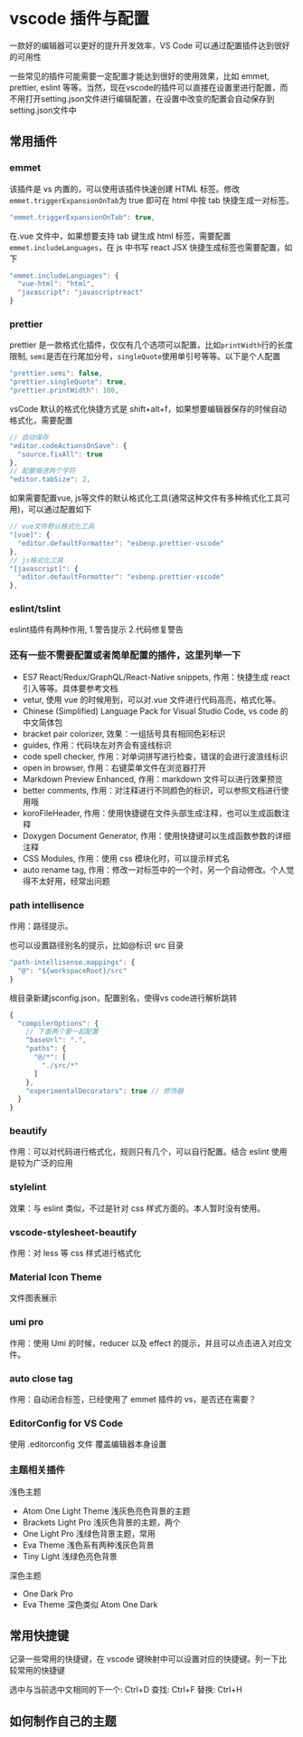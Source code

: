 # vscode 插件与配置

一款好的编辑器可以更好的提升开发效率，VS Code 可以通过配置插件达到很好的可用性

一些常见的插件可能需要一定配置才能达到很好的使用效果，比如 emmet, prettier, eslint 等等。当然，现在vscode的插件可以直接在设置里进行配置，而不用打开setting.json文件进行编辑配置，在设置中改变的配置会自动保存到setting.json文件中

## 常用插件

### emmet

该插件是 vs 内置的，可以使用该插件快速创建 HTML 标签。修改`emmet.triggerExpansionOnTab`为 true 即可在 html 中按 tab 快捷生成一对标签。

```js
"emmet.triggerExpansionOnTab": true,
```

在.vue 文件中，如果想要支持 tab 键生成 html 标签，需要配置`emmet.includeLanguages`，在 js 中书写 react JSX 快捷生成标签也需要配置，如下

```js
"emmet.includeLanguages": {
  "vue-html": "html",
  "javascript": "javascriptreact"
}
```

### prettier

prettier 是一款格式化插件，仅仅有几个选项可以配置，比如`printWidth`行的长度限制, `semi`是否在行尾加分号，`singleQuote`使用单引号等等。以下是个人配置

```js
"prettier.semi": false,
"prettier.singleQuote": true,
"prettier.printWidth": 180,
```

vsCode 默认的格式化快捷方式是 shift+alt+f，如果想要编辑器保存的时候自动格式化，需要配置

```js
// 自动保存
"editor.codeActionsOnSave": {
  "source.fixAll": true
},
// 配置缩进两个字符
"editor.tabSize": 2,
```

如果需要配置vue, js等文件的默认格式化工具(通常这种文件有多种格式化工具可用)，可以通过配置如下

```js
// vue文件默认格式化工具
"[vue]": {
  "editor.defaultFormatter": "esbenp.prettier-vscode"
},
// js格式化工具
"[javascript]": {
  "editor.defaultFormatter": "esbenp.prettier-vscode"
},
```

### eslint/tslint

eslint插件有两种作用, 1.警告提示 2.代码修复警告

### 还有一些不需要配置或者简单配置的插件，这里列举一下

- ES7 React/Redux/GraphQL/React-Native snippets, 作用：快捷生成 react 引入等等。具体要参考文档
- vetur, 使用 vue 的时候用到，可以对.vue 文件进行代码高亮，格式化等。
- Chinese (Simplified) Language Pack for Visual Studio Code, vs code 的中文简体包
- bracket pair colorizer, 效果：一组括号具有相同色彩标识
- guides, 作用：代码块左对齐会有竖线标识
- code spell checker, 作用：对单词拼写进行检查，错误的会进行波浪线标识
- open in browser, 作用：右键菜单文件在浏览器打开
- Markdown Preview Enhanced, 作用：markdown 文件可以进行效果预览
- better comments, 作用：对注释进行不同颜色的标识，可以参照文档进行使用哦
- koroFileHeader, 作用：使用快捷键在文件头部生成注释，也可以生成函数注释
- Doxygen Document Generator, 作用：使用快捷键可以生成函数参数的详细注释
- CSS Modules, 作用：使用 css 模块化时，可以提示样式名
- auto rename tag, 作用：修改一对标签中的一个时，另一个自动修改。个人觉得不太好用，经常出问题

### path intellisence

作用：路径提示。

也可以设置路径别名的提示，比如@标识 src 目录

```js
"path-intellisense.mappings": {
  "@": "${workspaceRoot}/src"
}
```

根目录新建jsconfig.json，配置别名，使得vs code进行解析跳转

```js
{
  "compilerOptions": {
    // 下面两个要一起配置
    "baseUrl": ".",
    "paths": {
      "@/*": [
        "./src/*"
      ]
    },
    "experimentalDecorators": true // 修饰器
  }
}
```

### beautify

作用：可以对代码进行格式化，规则只有几个，可以自行配置。结合 eslint 使用是较为广泛的应用

### stylelint

效果：与 eslint 类似，不过是针对 css 样式方面的。本人暂时没有使用。

### vscode-stylesheet-beautify

作用：对 less 等 css 样式进行格式化

### Material Icon Theme

文件图表展示

### umi pro

作用：使用 Umi 的时候，reducer 以及 effect 的提示，并且可以点击进入对应文件。

### auto close tag

作用：自动闭合标签，已经使用了 emmet 插件的 vs，是否还在需要？

### EditorConfig for VS Code

使用 .editorconfig 文件 覆盖编辑器本身设置

### 主题相关插件

浅色主题

- Atom One Light Theme 浅灰色亮色背景的主题
- Brackets Light Pro 浅灰色背景的主题，两个
- One Light Pro 浅绿色背景主题，常用
- Eva Theme 浅色系有两种浅灰色背景
- Tiny Light 浅绿色亮色背景

深色主题

- One Dark Pro
- Eva Theme 深色类似 Atom One Dark

## 常用快捷键

记录一些常用的快捷键，在 vscode 键映射中可以设置对应的快捷键。列一下比较常用的快捷键

选中与当前选中文相同的下一个: Ctrl+D
查找: Ctrl+F
替换: Ctrl+H

## 如何制作自己的主题

